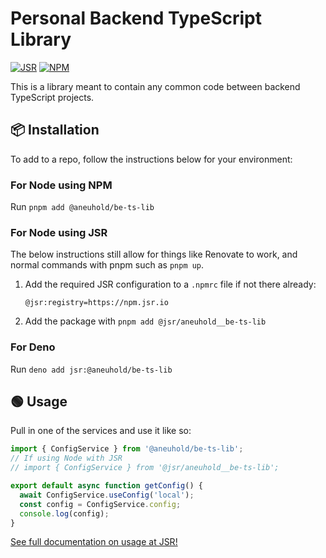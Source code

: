 # Personal Backend TypeScript Library

[![JSR](https://jsr.io/badges/@aneuhold/be-ts-lib)](https://jsr.io/@aneuhold/be-ts-lib)
[![NPM](https://img.shields.io/npm/v/%40aneuhold%2Fbe-ts-lib)](https://www.npmjs.com/package/@aneuhold/be-ts-lib)

This is a library meant to contain any common code between backend TypeScript projects.

## 📦 Installation

To add to a repo, follow the instructions below for your environment:

### For Node using NPM

Run `pnpm add @aneuhold/be-ts-lib`

### For Node using JSR

The below instructions still allow for things like Renovate to work, and normal commands with pnpm such as `pnpm up`.

1. Add the required JSR configuration to a `.npmrc` file if not there already:
   ```
   @jsr:registry=https://npm.jsr.io
   ```
1. Add the package with `pnpm add @jsr/aneuhold__be-ts-lib`

### For Deno

Run `deno add jsr:@aneuhold/be-ts-lib`

## 🟢 Usage

Pull in one of the services and use it like so:

```ts
import { ConfigService } from '@aneuhold/be-ts-lib';
// If using Node with JSR
// import { ConfigService } from '@jsr/aneuhold__be-ts-lib';

export default async function getConfig() {
  await ConfigService.useConfig('local');
  const config = ConfigService.config;
  console.log(config);
}
```

[See full documentation on usage at JSR!](https://jsr.io/@aneuhold/be-ts-lib/doc)
